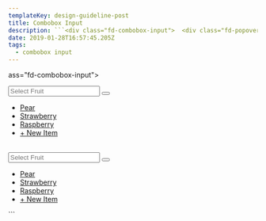 ```yaml
---
templateKey: design-guideline-post
title: Combobox Input
description: ```<div class="fd-combobox-input">  <div class="fd-popover">      <div class="fd-popover__control">          <div class="fd-combobox-control" aria-label="Image label" aria-controls="F4GcX348" aria-expanded="false" aria-haspopup="true">              <div class="fd-input-group fd-input-group--after">                  <input type="text" class="fd-input" id="" placeholder="Select Fruit">                  <span class="fd-input-group__addon fd-input-group__addon--after fd-input-group__addon--button">                      <button class=" fd-button--light sap-icon--navigation-down-arrow"></button>                  </span>              </div>          </div>      </div>      <div class="fd-popover__body fd-popover__body--no-arrow" aria-hidden="true" id="F4GcX348">          <nav class="fd-menu">          <ul class="fd-menu__list">              <li><a href="#" class="fd-menu__item">Pear</a></li>              <li><a href="#" class="fd-menu__item">Strawberry</a></li>              <li><a href="#" class="fd-menu__item">Raspberry</a></li>              <li><a href="#" class="fd-menu__item fd-menu__link">+ New Item</a></li>          </ul>          </nav>      </div>  </div></div><br><div class="fd-combobox-input">  <div class="fd-popover">      <div class="fd-popover__control">          <div class="fd-combobox-control" aria-label="Image label" aria-controls="F4GcX34" aria-expanded="false" aria-haspopup="true">              <div class="fd-input-group fd-input-group--after fd-input-group--compact">                  <input type="text" class="fd-input fd-input--compact" id="" placeholder="Select Fruit">                  <span class="fd-input-group__addon fd-input-group__addon--after fd-input-group__addon--button">                      <button class=" fd-button--light sap-icon--navigation-down-arrow"></button>                  </span>              </div>          </div>      </div>      <div class="fd-popover__body fd-popover__body--no-arrow" aria-hidden="true" id="F4GcX34">          <nav class="fd-menu">          <ul class="fd-menu__list">              <li><a href="#" class="fd-menu__item">Pear</a></li>              <li><a href="#" class="fd-menu__item">Strawberry</a></li>              <li><a href="#" class="fd-menu__item">Raspberry</a></li>              <li><a href="#" class="fd-menu__item fd-menu__link">+ New Item</a></li>          </ul>          </nav>      </div>  </div></div>```
date: 2019-01-28T16:57:45.205Z
tags:
  - combobox input
--- 
```


 ass="fd-combobox-input">
  <div class="fd-popover">
      <div class="fd-popover__control">
          <div class="fd-combobox-control" aria-label="Image label" aria-controls="F4GcX348" aria-expanded="false" aria-haspopup="true">
              <div class="fd-input-group fd-input-group--after">
                  <input type="text" class="fd-input" id="" placeholder="Select Fruit">
                  <span class="fd-input-group__addon fd-input-group__addon--after fd-input-group__addon--button">
                      <button class=" fd-button--light sap-icon--navigation-down-arrow"></button>
                  </span>
              </div>
          </div>
      </div>
      <div class="fd-popover__body fd-popover__body--no-arrow" aria-hidden="true" id="F4GcX348">
          <nav class="fd-menu">
          <ul class="fd-menu__list">
              <li><a href="#" class="fd-menu__item">Pear</a></li>
              <li><a href="#" class="fd-menu__item">Strawberry</a></li>
              <li><a href="#" class="fd-menu__item">Raspberry</a></li>
              <li><a href="#" class="fd-menu__item fd-menu__link">+ New Item</a></li>
          </ul>
          </nav>
      </div>
  </div>
</div>

<br>

<div class="fd-combobox-input">
  <div class="fd-popover">
      <div class="fd-popover__control">
          <div class="fd-combobox-control" aria-label="Image label" aria-controls="F4GcX34" aria-expanded="false" aria-haspopup="true">
              <div class="fd-input-group fd-input-group--after fd-input-group--compact">
                  <input type="text" class="fd-input fd-input--compact" id="" placeholder="Select Fruit">
                  <span class="fd-input-group__addon fd-input-group__addon--after fd-input-group__addon--button">
                      <button class=" fd-button--light sap-icon--navigation-down-arrow"></button>
                  </span>
              </div>
          </div>
      </div>
      <div class="fd-popover__body fd-popover__body--no-arrow" aria-hidden="true" id="F4GcX34">
          <nav class="fd-menu">
          <ul class="fd-menu__list">
              <li><a href="#" class="fd-menu__item">Pear</a></li>
              <li><a href="#" class="fd-menu__item">Strawberry</a></li>
              <li><a href="#" class="fd-menu__item">Raspberry</a></li>
              <li><a href="#" class="fd-menu__item fd-menu__link">+ New Item</a></li>
          </ul>
          </nav>
      </div>
  </div>
</div>
```

